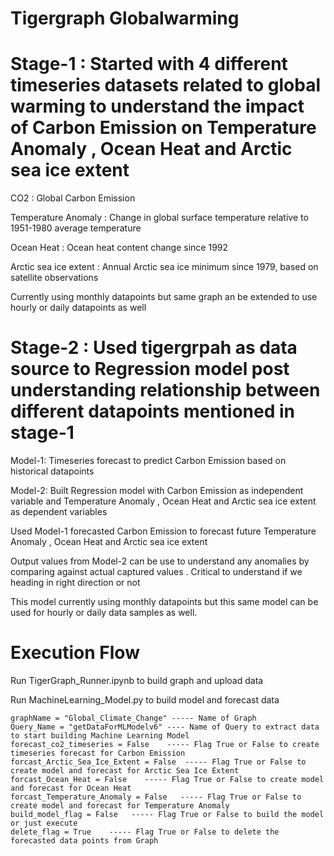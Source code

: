 # Tigergraph Globalwarming


# Stage-1 : Started with 4 different timeseries datasets related to global warming to understand the impact of Carbon Emission on Temperature Anomaly , Ocean Heat and Arctic sea ice extent 

CO2 : Global Carbon Emission

Temperature Anomaly : Change in global surface temperature relative to 1951-1980 average temperature

Ocean Heat : Ocean heat content change since 1992

Arctic sea ice extent : Annual Arctic sea ice minimum since 1979, based on satellite observations

Currently using monthly datapoints but same graph an be extended to use hourly or daily datapoints as well


# Stage-2 : Used tigergrpah as data source to Regression model post understanding relationship between different datapoints mentioned in stage-1
Model-1: Timeseries forecast to predict Carbon Emission based on historical datapoints 

Model-2: Built Regression model with Carbon Emission as independent variable and Temperature Anomaly , Ocean Heat and Arctic sea ice extent as dependent variables

Used Model-1 forecasted Carbon Emission to forecast future Temperature Anomaly , Ocean Heat and Arctic sea ice extent

Output values from Model-2 can be use to understand any anomalies by comparing against actual captured values . Critical to understand if we heading in right direction or not

This model currently using monthly datapoints but this same model can be used for hourly or daily data samples as well.

# Execution Flow

Run TigerGraph_Runner.ipynb to build graph and upload data

Run MachineLearning_Model.py to build model and forecast data

    graphName = "Global_Climate_Change" ----- Name of Graph
    Query_Name = "getDataForMLModelv6" ---- Name of Query to extract data to start building Machine Learning Model 
    forecast_co2_timeseries = False    ----- Flag True or False to create timeseries forecast for Carbon Emission
    forcast_Arctic_Sea_Ice_Extent = False  ----- Flag True or False to create model and forecast for Arctic Sea Ice Extent
    forcast_Ocean_Heat = False    ----- Flag True or False to create model and forecast for Ocean Heat
    forcast_Temperature_Anomaly = False   ----- Flag True or False to create model and forecast for Temperature Anomaly
    build_model_flag = False   ----- Flag True or False to build the model or just execute
    delete_flag = True    ----- Flag True or False to delete the forecasted data points from Graph
